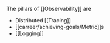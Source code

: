 The pillars of [[Observability]] are

- Distributed [[Tracing]]
- [[carreer/achieving-goals/Metric]]s
- [[Logging]]
